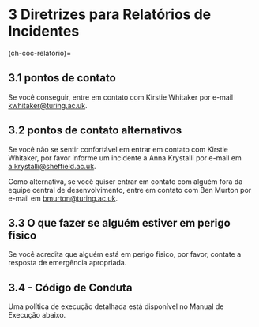 # 3 Diretrizes para Relatórios de Incidentes

(ch-coc-relatório)=
## 3.1 pontos de contato

Se você conseguir, entre em contato com Kirstie Whitaker por e-mail [kwhitaker@turing.ac.uk](mailto:kwhitaker@turing.ac.uk).

## 3.2 pontos de contato alternativos

Se você não se sentir confortável em entrar em contato com Kirstie Whitaker, por favor informe um incidente a Anna Krystalli por e-mail em [a.krystalli@sheffield.ac.uk](mailto:a.krystalli@sheffield.ac.uk).

Como alternativa, se você quiser entrar em contato com alguém fora da equipe central de desenvolvimento, entre em contato com Ben Murton por e-mail em [bmurton@turing.ac.uk](mailto:bmurton@turing.ac.uk).

## 3.3 O que fazer se alguém estiver em perigo físico

Se você acredita que alguém está em perigo físico, por favor, contate a resposta de emergência apropriada.

## 3.4 - Código de Conduta

Uma política de execução detalhada está disponível no Manual de Execução abaixo.
